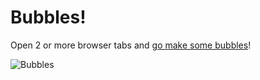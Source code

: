 # Bubbles!

Open 2 or more browser tabs and [go make some bubbles](https://karls.github.io/bubbles)!

![Bubbles](https://snippetstudios.files.wordpress.com/2014/01/tpb-bubs.jpg)